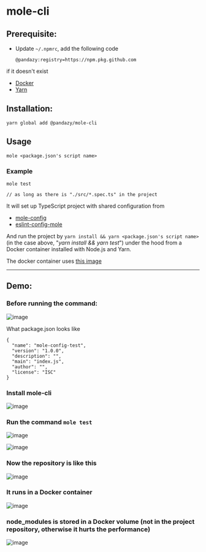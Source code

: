 # mole-cli

## Prerequisite:
- Update `~/.npmrc`, add the following code
    ```
    @pandazy:registry=https://npm.pkg.github.com
    ```
if it doesn't exist
-   [Docker](https://www.docker.com/)
-   [Yarn](https://yarnpkg.com/)

## Installation:

```
yarn global add @pandazy/mole-cli
```

## Usage

```
mole <package.json's script name>
```

### Example
```
mole test

// as long as there is "./src/*.spec.ts" in the project
```

It will set up TypeScript project with shared configuration from

-   [mole-config](https://github.com/pandazy/mole-config)
-   [eslint-config-mole](https://github.com/pandazy/eslint-config-mole)

And run the project by `yarn install && yarn <package.json's script name>` (in the case above, "_yarn install && yarn test_") under the hood
from a Docker container installed with Node.js and Yarn.

The docker container uses [this image](https://hub.docker.com/layers/jszhengyq/dermis/latest/images/sha256:dea2da756e951741f919069e16145ce806f5ab1107ed66d4f8084fd2f60a28b8)

-------------------

## Demo:
### Before running the command:

![image](https://user-images.githubusercontent.com/519653/221444157-5d1f0966-92a8-41b4-8f1b-3c74fcf3246f.png)

What package.json looks like
```
{
  "name": "mole-config-test",
  "version": "1.0.0",
  "description": "",
  "main": "index.js",
  "author": "",
  "license": "ISC"
}
```

### Install mole-cli
![image](https://user-images.githubusercontent.com/519653/221444255-9ff79b80-ad09-4b6c-a4e2-1b924a94722f.png)

### Run the command `mole test`

![image](https://user-images.githubusercontent.com/519653/221444544-fa846932-d4d6-4e81-9de9-af19fe3b1a51.png)

![image](https://user-images.githubusercontent.com/519653/221444588-b613b965-cb40-4db3-a2b9-fe9c708e1cf2.png)

### Now the repository is like this
![image](https://user-images.githubusercontent.com/519653/221444754-f5fda96e-9eb3-41a5-b2eb-8446d17d8314.png)

### It runs in a Docker container
![image](https://user-images.githubusercontent.com/519653/221444940-14a2812d-64f9-406f-811b-92b1286becdb.png)

### node_modules is stored in a Docker volume (not in the project repository, otherwise it hurts the performance)
![image](https://user-images.githubusercontent.com/519653/221444892-924f4a14-f687-489e-a42a-e1f433478224.png)









